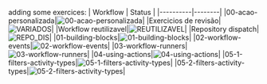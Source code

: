 adding some exercices:
| Workflow | Status |
|----------|--------|
|00-acao-personalizada|![00-acao-personalizada](https://github.com/julianooen/teste-novo-git-actions/actions/workflows/00-acao-personalizada.yml/badge.svg)|
|Exercicios de revisão|![VARIADOS](https://github.com/julianooen/teste-novo-git-actions/actions/workflows/00-testes-variados-outros.yml/badge.svg)|
|Workflow reutilizavel|![REUTILIZAVEL](https://github.com/julianooen/teste-novo-git-actions/actions/workflows/00-chama-reutilizavel.yml/badge.svg)|
|Repository dispatch|![REPO_DIS](https://github.com/julianooen/teste-novo-git-actions/actions/workflows/00-repository-dispatch.yml/badge.svg)|
|01-building-blocks|![01-building-blocks](https://github.com/julianooen/teste-novo-git-actions/actions/workflows/01-building-blocks.yml/badge.svg)|
|02-workflow-events|![02-workflow-events](https://github.com/julianooen/teste-novo-git-actions/actions/workflows/02-workflow-events.yml/badge.svg)|
|03-workflow-runners|![03-workflow-runners](https://github.com/julianooen/teste-novo-git-actions/actions/workflows/03-workflow-runners.yml/badge.svg)|
|04-using-actions|![04-using-actions](https://github.com/julianooen/teste-novo-git-actions/actions/workflows/04-using-actions.yml/badge.svg)|
|05-1-filters-activity-types|![05-1-filters-activity-types](https://github.com/julianooen/teste-novo-git-actions/actions/workflows/05-1-filters-activity-types.yml/badge.svg)|
|05-2-filters-activity-types|![05-2-filters-activity-types](https://github.com/julianooen/teste-novo-git-actions/actions/workflows/05-2-filters-activity-types.yml/badge.svg)|